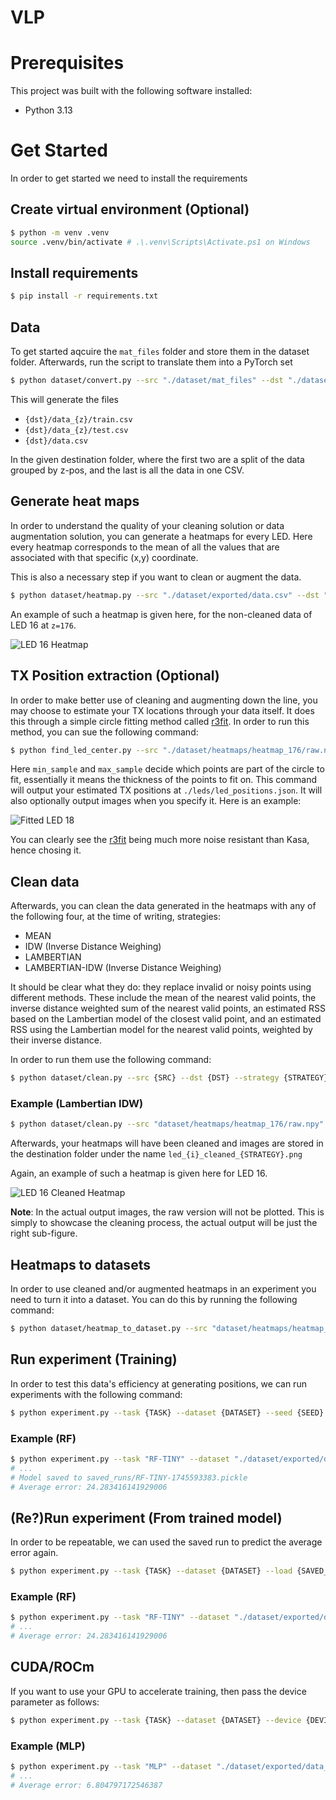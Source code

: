 # VLP

# Prerequisites

This project was built with the following software installed:
- Python 3.13

# Get Started

In order to get started we need to install the requirements

## Create virtual environment (Optional)
```bash
$ python -m venv .venv
source .venv/bin/activate # .\.venv\Scripts\Activate.ps1 on Windows
```

## Install requirements
```bash
$ pip install -r requirements.txt
```

## Data

To get started aqcuire the `mat_files` folder and store them in the dataset folder. Afterwards, run the script to translate them into a PyTorch set

```bash
$ python dataset/convert.py --src "./dataset/mat_files" --dst "./dataset/exported" --normalise true --training_fraction 0.8 --seed 42
```

This will generate the files

- `{dst}/data_{z}/train.csv`
- `{dst}/data_{z}/test.csv`
- `{dst}/data.csv`

In the given destination folder, where the first two are a split of the data grouped by z-pos, and the last is all the data in one CSV.

## Generate heat maps

In order to understand the quality of your cleaning solution or data augmentation solution, you can generate a heatmaps for every LED. Here every heatmap corresponds to the mean of all the values that are associated with that specific (x,y) coordinate.

This is also a necessary step if you want to clean or augment the data.

```bash
$ python dataset/heatmap.py --src "./dataset/exported/data.csv" --dst "./dataset/heatmaps" --imgs true
```

An example of such a heatmap is given here, for the non-cleaned data of LED 16 at `z=176`.

![LED 16 Heatmap](./assets/readme/led_16_heatmap.png)

## TX Position extraction (Optional)

In order to make better use of cleaning and augmenting down the line, you may choose to estimate your TX locations through your data itself. It does this through a simple circle fitting method called [r3fit](https://github.com/einstein8612/r3fit/). In order to run this method, you can sue the following command:

```bash
$ python find_led_center.py --src "./dataset/heatmaps/heatmap_176/raw.npy" --min_sample 0.395 --max_sample 0.405 --imgs true
```

Here `min_sample` and `max_sample` decide which points are part of the circle to fit, essentially it means the thickness of the points to fit on. This command will output your estimated TX positions at `./leds/led_positions.json`. It will also optionally output images when you specify it. Here is an example:

![Fitted LED 18](./assets/readme/led_18_circle_fit.png)

You can clearly see the [r3fit](https://github.com/einstein8612/r3fit/) being much more noise resistant than Kasa, hence chosing it.

## Clean data

Afterwards, you can clean the data generated in the heatmaps with any of the following four, at the time of writing, strategies:

- MEAN
- IDW (Inverse Distance Weighing)
- LAMBERTIAN
- LAMBERTIAN-IDW (Inverse Distance Weighing)

It should be clear what they do: they replace invalid or noisy points using different methods. These include the mean of the nearest valid points, the inverse distance weighted sum of the nearest valid points, an estimated RSS based on the Lambertian model of the closest valid point, and an estimated RSS using the Lambertian model for the nearest valid points, weighted by their inverse distance.

In order to run them use the following command:

```bash
$ python dataset/clean.py --src {SRC} --dst {DST} --strategy {STRATEGY} --imgs {IMGS}
```

### Example (Lambertian IDW)

```bash
$ python dataset/clean.py --src "dataset/heatmaps/heatmap_176/raw.npy" --dst "dataset/heatmaps/heatmap_176" --strategy LAMBERTIAN-IDW --imgs true
```

Afterwards, your heatmaps will have been cleaned and images are stored in the destination folder under the name `led_{i}_cleaned_{STRATEGY}.png`

Again, an example of such a heatmap is given here for LED 16.

![LED 16 Cleaned Heatmap](./assets/readme/led_16_cleaned_heatmap.png)

**Note**: In the actual output images, the raw version will not be plotted. This is simply to showcase the cleaning process, the actual output will be just the right sub-figure.

## Heatmaps to datasets

In order to use cleaned and/or augmented heatmaps in an experiment you need to turn it into a dataset. You can do this by running the following command:
```bash
$ python dataset/heatmap_to_dataset.py --src "dataset/heatmaps/heatmap_176/cleaned_LAMBERTIAN-IDW.npy" --dst "dataset/exported/data_176_cleaned" --seed 42
```

## Run experiment (Training)

In order to test this data's efficiency at generating positions, we can run experiments with the following command:

```bash
$ python experiment.py --task {TASK} --dataset {DATASET} --seed {SEED}
```

### Example (RF)

```bash
$ python experiment.py --task "RF-TINY" --dataset "./dataset/exported/data_176" --seed 42
# ...
# Model saved to saved_runs/RF-TINY-1745593383.pickle
# Average error: 24.283416141929006
```

## (Re?)Run experiment (From trained model)

In order to be repeatable, we can used the saved run to predict the average error again.

```bash
$ python experiment.py --task {TASK} --dataset {DATASET} --load {SAVED_RUN} --seed {SEED}
```

### Example (RF)

```bash
$ python experiment.py --task "RF-TINY" --dataset "./dataset/exported/data_176" --load "./saved_runs/RF-TINY-1745593383.pickle" --seed 42
# ...
# Average error: 24.283416141929006
```

## CUDA/ROCm

If you want to use your GPU to accelerate training, then pass the device parameter as follows:

```bash
$ python experiment.py --task {TASK} --dataset {DATASET} --device {DEVICE} --seed {SEED}
```

### Example (MLP)

```bash
$ python experiment.py --task "MLP" --dataset "./dataset/exported/data_176" --device "cuda:0" --seed 42
# ...
# Average error: 6.804797172546387
```